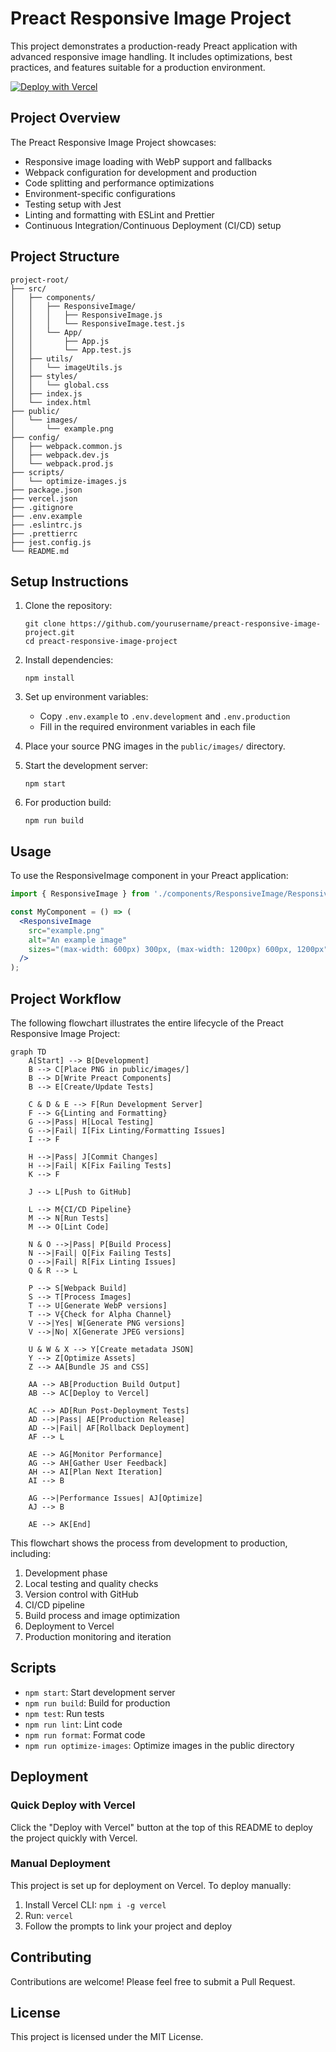 # Preact Responsive Image Project

This project demonstrates a production-ready Preact application with advanced responsive image handling. It includes optimizations, best practices, and features suitable for a production environment.

[![Deploy with Vercel](https://vercel.com/button)](https://vercel.com/new/clone?repository-url=https://github.com/jameswquinn/preact-responsive-image-app)


## Project Overview

The Preact Responsive Image Project showcases:
- Responsive image loading with WebP support and fallbacks
- Webpack configuration for development and production
- Code splitting and performance optimizations
- Environment-specific configurations
- Testing setup with Jest
- Linting and formatting with ESLint and Prettier
- Continuous Integration/Continuous Deployment (CI/CD) setup

## Project Structure

```
project-root/
├── src/
│   ├── components/
│   │   ├── ResponsiveImage/
│   │   │   ├── ResponsiveImage.js
│   │   │   └── ResponsiveImage.test.js
│   │   └── App/
│   │       ├── App.js
│   │       └── App.test.js
│   ├── utils/
│   │   └── imageUtils.js
│   ├── styles/
│   │   └── global.css
│   ├── index.js
│   └── index.html
├── public/
│   └── images/
│       └── example.png
├── config/
│   ├── webpack.common.js
│   ├── webpack.dev.js
│   └── webpack.prod.js
├── scripts/
│   └── optimize-images.js
├── package.json
├── vercel.json
├── .gitignore
├── .env.example
├── .eslintrc.js
├── .prettierrc
├── jest.config.js
└── README.md
```

## Setup Instructions

1. Clone the repository:
   ```
   git clone https://github.com/yourusername/preact-responsive-image-project.git
   cd preact-responsive-image-project
   ```

2. Install dependencies:
   ```
   npm install
   ```

3. Set up environment variables:
   - Copy `.env.example` to `.env.development` and `.env.production`
   - Fill in the required environment variables in each file

4. Place your source PNG images in the `public/images/` directory.

5. Start the development server:
   ```
   npm start
   ```

6. For production build:
   ```
   npm run build
   ```

## Usage

To use the ResponsiveImage component in your Preact application:

```jsx
import { ResponsiveImage } from './components/ResponsiveImage/ResponsiveImage';

const MyComponent = () => (
  <ResponsiveImage
    src="example.png"
    alt="An example image"
    sizes="(max-width: 600px) 300px, (max-width: 1200px) 600px, 1200px"
  />
);
```

## Project Workflow

The following flowchart illustrates the entire lifecycle of the Preact Responsive Image Project:

```mermaid
graph TD
    A[Start] --> B[Development]
    B --> C[Place PNG in public/images/]
    B --> D[Write Preact Components]
    B --> E[Create/Update Tests]
    
    C & D & E --> F[Run Development Server]
    F --> G{Linting and Formatting}
    G -->|Pass| H[Local Testing]
    G -->|Fail| I[Fix Linting/Formatting Issues]
    I --> F
    
    H -->|Pass| J[Commit Changes]
    H -->|Fail| K[Fix Failing Tests]
    K --> F
    
    J --> L[Push to GitHub]
    
    L --> M{CI/CD Pipeline}
    M --> N[Run Tests]
    M --> O[Lint Code]
    
    N & O -->|Pass| P[Build Process]
    N -->|Fail| Q[Fix Failing Tests]
    O -->|Fail| R[Fix Linting Issues]
    Q & R --> L
    
    P --> S[Webpack Build]
    S --> T[Process Images]
    T --> U[Generate WebP versions]
    T --> V{Check for Alpha Channel}
    V -->|Yes| W[Generate PNG versions]
    V -->|No| X[Generate JPEG versions]
    
    U & W & X --> Y[Create metadata JSON]
    Y --> Z[Optimize Assets]
    Z --> AA[Bundle JS and CSS]
    
    AA --> AB[Production Build Output]
    AB --> AC[Deploy to Vercel]
    
    AC --> AD[Run Post-Deployment Tests]
    AD -->|Pass| AE[Production Release]
    AD -->|Fail| AF[Rollback Deployment]
    AF --> L
    
    AE --> AG[Monitor Performance]
    AG --> AH[Gather User Feedback]
    AH --> AI[Plan Next Iteration]
    AI --> B
    
    AG -->|Performance Issues| AJ[Optimize]
    AJ --> B
    
    AE --> AK[End]
```

This flowchart shows the process from development to production, including:
1. Development phase
2. Local testing and quality checks
3. Version control with GitHub
4. CI/CD pipeline
5. Build process and image optimization
6. Deployment to Vercel
7. Production monitoring and iteration

## Scripts

- `npm start`: Start development server
- `npm run build`: Build for production
- `npm test`: Run tests
- `npm run lint`: Lint code
- `npm run format`: Format code
- `npm run optimize-images`: Optimize images in the public directory

## Deployment

### Quick Deploy with Vercel

Click the "Deploy with Vercel" button at the top of this README to deploy the project quickly with Vercel.

### Manual Deployment

This project is set up for deployment on Vercel. To deploy manually:

1. Install Vercel CLI: `npm i -g vercel`
2. Run: `vercel`
3. Follow the prompts to link your project and deploy

## Contributing

Contributions are welcome! Please feel free to submit a Pull Request.

## License

This project is licensed under the MIT License.
